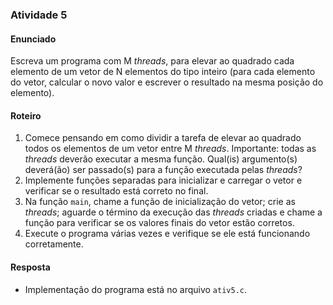 ### Atividade 5

#### Enunciado

Escreva um programa com M _threads_, para elevar ao quadrado cada elemento de um vetor de N elementos do tipo inteiro (para cada elemento do vetor, calcular o novo valor e escrever o resultado na mesma posição do elemento).

#### Roteiro

1. Comece pensando em como dividir a tarefa de elevar ao quadrado todos os elementos de um vetor entre M _threads_. Importante: todas as _threads_ deverão executar a mesma função. Qual(is) argumento(s) deverá(ão) ser passado(s) para a função executada pelas _threads_?
2. Implemente funções separadas para inicializar e carregar o vetor e verificar se o resultado está correto no final.
3. Na função `main`, chame a função de inicialização do vetor; crie as _threads_; aguarde o término da execução das _threads_ criadas e chame a função para verificar se os
   valores finais do vetor estão corretos.
4. Execute o programa várias vezes e verifique se ele está funcionando corretamente.

#### Resposta

- Implementação do programa está no arquivo `ativ5.c`.